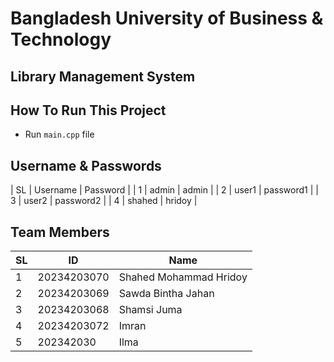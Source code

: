 # Bangladesh University of Business & Technology
## Library Management System

## How To Run This Project
- Run `main.cpp` file

## Username & Passwords
| SL | Username | Password  |
| 1  | admin    | admin     |
| 2  | user1    | password1 |
| 3  | user2    | password2 |
| 4  | shahed   | hridoy    |

## Team Members
| SL | ID          | Name                   |
|----|-------------|------------------------|
| 1  | 20234203070 | Shahed Mohammad Hridoy |
| 2  | 20234203069 | Sawda Bintha Jahan     |
| 3  | 20234203068 | Shamsi Juma            |
| 4  | 20234203072 | Imran                  |
| 5  | 202342030   | Ilma                   |